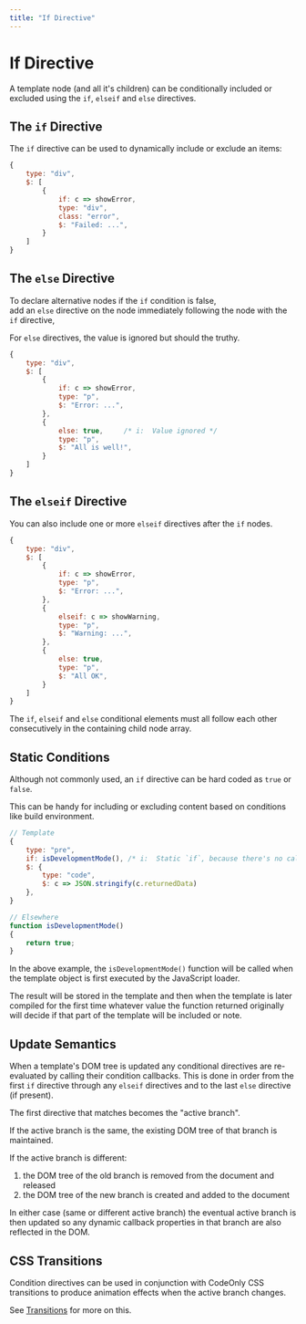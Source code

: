 ```yaml
---
title: "If Directive"
---
```

# If Directive

A template node (and all it's children) can be conditionally included or 
excluded using the `if`, `elseif` and `else` directives.


## The `if` Directive

The `if` directive can be used to dynamically include or exclude an items:

```js
{
    type: "div",
    $: [
        {
            if: c => showError,
            type: "div",
            class: "error",
            $: "Failed: ...",
        }
    ]
}
```

## The `else` Directive

To declare alternative nodes if the `if` condition is false,  
add an `else` directive on the node immediately following the node 
with the `if` directive,

For `else` directives, the value is ignored but should the truthy.

```js
{
    type: "div",
    $: [
        {
            if: c => showError,
            type: "p",
            $: "Error: ...",
        },
        {
            else: true,     /* i:  Value ignored */
            type: "p",
            $: "All is well!",
        }
    ]
}
```


## The `elseif` Directive

You can also include one or more `elseif` directives after the `if` nodes.

```js
{
    type: "div",
    $: [
        {
            if: c => showError,
            type: "p",
            $: "Error: ...",
        },
        {
            elseif: c => showWarning,
            type: "p",
            $: "Warning: ...",
        },
        {
            else: true,
            type: "p",
            $: "All OK",
        }
    ]
}
```

<div class="tip">

The `if`, `elseif` and `else` conditional elements must all follow each other consecutively 
in the containing child node array.

</div>



## Static Conditions

Although not commonly used, an `if` directive can be hard coded as `true` or `false`.  

This can be handy for including or excluding content based on conditions like build environment.

```js
// Template
{
    type: "pre",
    if: isDevelopmentMode(), /* i:  Static `if`, because there's no callback */
    $: {
        type: "code",
        $: c => JSON.stringify(c.returnedData)
    },
}

// Elsewhere
function isDevelopmentMode()
{
    return true;
}
```

<div class="tip">

In the above example, the `isDevelopmentMode()` function will be called when the 
template object is first executed by the JavaScript loader.

The result will be stored in the template and then when the template is later 
compiled for the first time whatever value the function returned originally 
will decide if that part of the template will be included or note.

</div>


## Update Semantics

When a template's DOM tree is updated any conditional directives are 
re-evaluated by calling their condition callbacks.  This is done in 
order from the first `if` directive through any `elseif` directives 
and to the last `else` directive (if present).

The first directive that matches becomes the "active branch".

If the active branch is the same, the existing DOM tree of that branch is maintained.

If the active branch is different:

1. the DOM tree of the old branch is removed from the document and released
2. the DOM tree of the new branch is created and added to the document

In either case (same or different active branch) the eventual active branch 
is then updated so any dynamic callback properties in that branch are also
reflected in the DOM.


## CSS Transitions

Condition directives can be used in conjunction with CodeOnly CSS transitions 
to produce animation effects when the active branch changes.

See [Transitions](templateTransitions) for more on this.
